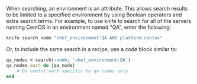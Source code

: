 When searching, an environment is an attribute. This allows search
results to be limited to a specified environment by using Boolean
operators and extra search terms. For example, to use knife to search
for all of the servers running CentOS in an environment named "QA",
enter the following:

```bash
knife search node "chef_environment:QA AND platform:centos"
```

Or, to include the same search in a recipe, use a code block similar to:

```ruby
qa_nodes = search(:node, 'chef_environment:QA')
qa_nodes.each do |qa_node|
    # Do useful work specific to qa nodes only
end
```
